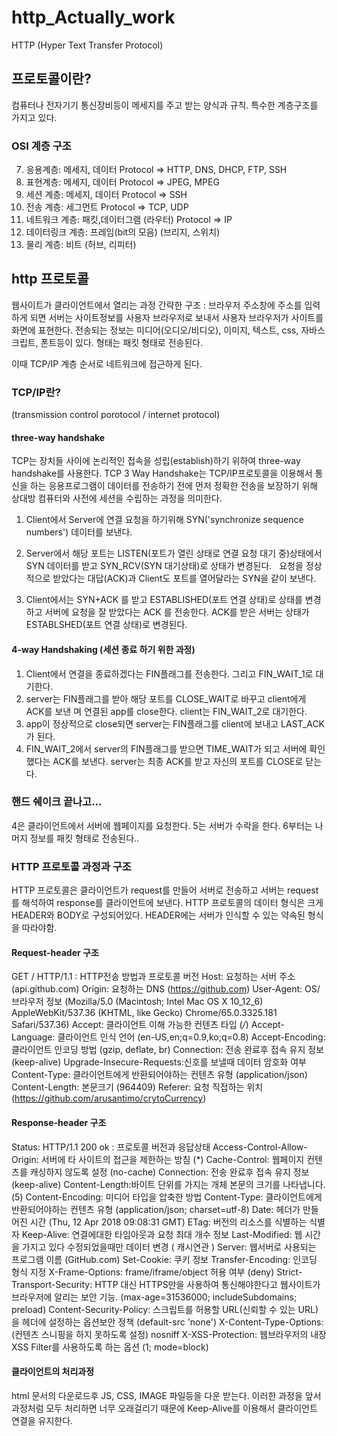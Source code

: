 # http_Actually_work
HTTP (Hyper Text Transfer Protocol)

## 프로토콜이란?

컴퓨터나 전자기기 통신장비등이 메세지를 주고 받는 양식과 규칙. 특수한 계층구조를 가지고 있다.

### OSI 계층 구조
7. 응용계층: 메세지, 데이터              Protocol => HTTP, DNS, DHCP, FTP, SSH
6. 표현계층: 메세지, 데이터              Protocol => JPEG, MPEG
5. 세션 계층: 메세지, 데이터             Protocol => SSH 
4. 전송 계층: 세그먼트                  Protocol => TCP, UDP
3. 네트워크 계층: 패킷,데이터그램 (라우터)   Protocol => IP
2. 데이터링크 계층: 프레임(bit의 모음) (브리지, 스위치)
1. 물리 계층: 비트 (허브, 리피터)


## http 프로토콜

웹사이트가 클라이언트에서 열리는 과정
간략한 구조 : 브라우저 주소창에 주소를 입력하게 되면 서버는 사이트정보를 사용자 브라우저로 보내서 사용자 브라우저가 사이트를 화면에 표현한다.
전송되는 정보는 미디어(오디오/비디오), 이미지, 텍스트, css, 자바스크립트, 폰트등이 있다. 형태는 패킷 형태로 전송된다.

이때 TCP/IP 계층 순서로 네트워크에 접근하게 된다.

### TCP/IP란?

(transmission control porotocol / internet protocol)

#### three-way handshake

TCP는 장치들 사이에 논리적인 접속을 성립(establish)하기 위하여 three-way handshake를 사용한다.
TCP 3 Way Handshake는 TCP/IP프로토콜을 이용해서 통신을 하는 응용프로그램이 데이터를 전송하기 전에
먼저 정확한 전송을 보장하기 위해 상대방 컴퓨터와 사전에 세션을 수립하는 과정을 의미한다.

1. Client에서 Server에 연결 요청을 하기위해 SYN('synchronize sequence numbers') 데이터를 보낸다.

2. Server에서 해당 포트는 LISTEN(포트가 열린 상태로 연결 요청 대기 중)상태에서 SYN 데이터를 받고 SYN_RCV(SYN 대기상태)로 상태가 변경된다.
   요청을 정상적으로 받았다는 대답(ACK)과 Client도 포트를 열어달라는 SYN을 같이 보낸다.
   
3. Client에서는 SYN+ACK 를 받고 ESTABLISHED(포트 연결 상태)로 상태를 변경하고 서버에 요청을 잘 받았다는 ACK 를 전송한다.
   ACK를 받은 서버는 상태가 ESTABLSHED(포트 연결 상태)로 변경된다.


#### 4-way Handshaking (세션 종료 하기 위한 과정)

1. Client에서 연결을 종료하겠다는 FIN플래그를 전송한다. 그리고 FIN_WAIT_1로 대기한다.
2. server는 FIN플래그를 받아 해당 포트를 CLOSE_WAIT로 바꾸고 client에게 ACK를 보낸 며 연결된 app를 close한다. client는 FIN_WAIT_2로 대기한다.
3. app이 정상적으로 close되면 server는 FIN플래그를 client에 보내고 LAST_ACK가 된다.
4. FIN_WAIT_2에서 server의 FIN플래그를 받으면 TIME_WAIT가 되고 서버에 확인했다는 ACK를 보낸다. server는 최종 ACK를 받고 자신의 포트를 CLOSE로 닫는다.


### 핸드 쉐이크 끝나고...

4은 클라이언트에서 서버에 웹페이지를 요청한다.
5는 서버가 수락을 한다.
6부터는 나머지 정보를 패킷 형태로 전송된다..


### HTTP 프로토콜 과정과 구조

HTTP 프로토콜은 클라이언트가 request를 만들어 서버로 전송하고 서버는 request를 해석하여 response를 클라이언트에 보낸다.
HTTP 프로토콜의 데이터 형식은 크게 HEADER와 BODY로 구성되어있다. HEADER에는 서버가 인식할 수 있는 약속된 형식을 따라야함.


#### Request-header 구조

GET / HTTP/1.1 : HTTP전송 방법과 프로토콜 버전
Host: 요청하는 서버 주소 (api.github.com)
Origin: 요청하는 DNS (https://github.com)
User-Agent: OS/브라우저 정보 (Mozilla/5.0 (Macintosh; Intel Mac OS X 10_12_6) AppleWebKit/537.36 (KHTML, like Gecko) Chrome/65.0.3325.181 Safari/537.36)
Accept: 클라이언트 이해 가능한 컨텐츠 타입 (*/*)
Accept-Language: 클라이언트 인식 언어 (en-US,en;q=0.9,ko;q=0.8)
Accept-Encoding: 클라이언트 인코딩 방법 (gzip, deflate, br)
Connection: 전송 완료후 접속 유지 정보 (keep-alive)
Upgrade-Insecure-Requests:신호를 보낼때 데이터 암호화 여부
Content-Type: 클라이언트에게 반환되어야하는 컨텐츠 유형 (application/json)
Content-Length: 본문크기 (964409)
Referer: 요청 직접하는 위치 (https://github.com/arusantimo/crytoCurrency)

#### Response-header 구조

Status: HTTP/1.1 200 ok : 프로토콜 버전과 응답상태
Access-Control-Allow-Origin: 서버에 타 사이트의 접근을 제한하는 방침 (*)
Cache-Control:  웹페이지 컨텐츠를 캐싱하지 않도록 설정 (no-cache)
Connection: 전송 완료후 접속 유지 정보 (keep-alive)
Content-Length:바이트 단위를 가지는 개체 본문의 크기를 나타냅니다. (5)
Content-Encoding: 미디어 타입을 압축한 방법 
Content-Type: 클라이언트에게 반환되어야하는 컨텐츠 유형 (application/json; charset=utf-8)
Date: 헤더가 만들어진 시간 (Thu, 12 Apr 2018 09:08:31 GMT)
ETag: 버전의 리소스를 식별하는 식별자
Keep-Alive: 연결에대한 타임아웃과 요청 최대 개수 정보
Last-Modified: 웹 시간을 가지고 있다 수정되었을때만 데이터 변경 ( 캐시연관 )
Server: 웹서버로 사용되는 프로그램 이름 (GitHub.com)
Set-Cookie: 쿠키 정보 
Transfer-Encoding: 인코딩 형식 지정
X-Frame-Options: frame/iframe/object 허용 여부 (deny)
Strict-Transport-Security: HTTP 대신 HTTPS만을 사용하여 통신해야한다고 웹사이트가 브라우저에 알리는 보안 기능. (max-age=31536000; includeSubdomains; preload)
Content-Security-Policy: 스크립트를 허용할 URL(신뢰할 수 있는 URL) 을 헤더에 설정하는 옵션보안 정책 (default-src 'none')
X-Content-Type-Options: (컨텐츠 스니핑을 하지 못하도록 설정) nosniff
X-XSS-Protection: 웹브라우저의 내장 XSS Filter를 사용하도록 하는 옵션 (1; mode=block)


#### 클라이언트의 처리과정
html 문서의 다운로드후 JS, CSS, IMAGE 파일등을 다운 받는다. 이러한 과정을 앞서 과정처럼 모두 처리하면 너무 오래걸리기 때문에
Keep-Alive를 이용해서 클라이언트 연결을 유지한다.






